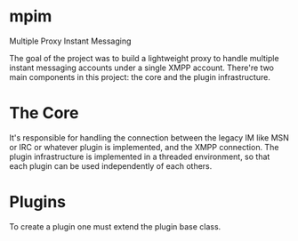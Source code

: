 mpim
====

Multiple Proxy Instant Messaging

The goal of the project was to build a lightweight proxy to handle multiple instant messaging accounts under a single XMPP account. 
There're two main components in this project: the core and the plugin infrastructure.



The Core
========

It's responsible for handling the connection between the legacy IM like MSN or IRC or whatever plugin is implemented, and the XMPP connection.
The plugin infrastructure is implemented in a threaded environment, so that each plugin can be used independently of each others.

Plugins
=======

To create a plugin one must extend the plugin base class.

